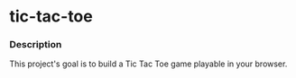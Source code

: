 # tic-tac-toe

### Description

This project's goal is to build a Tic Tac Toe game playable in your browser.